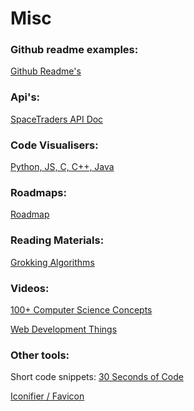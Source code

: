
# Misc



### Github readme examples:

[Github Readme's](https://github.com/abhisheknaiidu/awesome-github-profile-readme#retro-)


### Api's:

[SpaceTraders API Doc](https://docs.spacetraders.io/)



### Code Visualisers:

[Python, JS, C, C++, Java](https://pythontutor.com/visualize.html#mode=edit)


### Roadmaps:

[Roadmap](https://roadmap.sh/)


### Reading Materials:

[Grokking Algorithms]([https://edu.anarcho-copy.org/Algorithm/grokking-algorithms-illustrated-programmers-curious.pdf](https://edu.anarcho-copy.org/Algorithm/grokking-algorithms-illustrated-programmers-curious.pdf))


### Videos:

[100+ Computer Science Concepts](https://www.youtube.com/watch?v=-uleG_Vecis&t=708s&ab_channel=Fireship)


[Web Development Things ](https://www.youtube.com/watch?v=erEgovG9WBs&ab_channel=Fireship)


### Other tools:

Short code snippets: [30 Seconds of Code](https://www.30secondsofcode.org/)

[Iconifier / Favicon](https://iconifier.net/index.php?iconified=20230505213141_owenwow.png)

